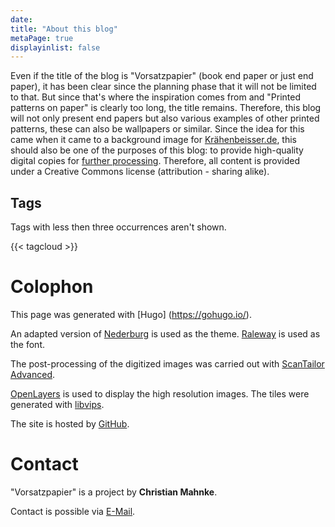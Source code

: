 ```yaml
---
date:
title: "About this blog"
metaPage: true
displayinlist: false
---
```


Even if the title of the blog is "Vorsatzpapier" (book end paper or just end paper), it has been clear since the planning phase that it will not be limited to that. But since that's where the inspiration comes from and "Printed patterns on paper" is clearly too long, the title remains. Therefore, this blog will not only present end papers but also various examples of other printed patterns, these can also be wallpapers or similar.
Since the idea for this came when it came to a background image for [Krähenbeisser.de](https://krähenbeisser.de), this should also be one of the purposes of this blog: to provide high-quality digital copies for [further processing](/reuse/). Therefore, all content is provided under a Creative Commons license (attribution - sharing alike).

## Tags

Tags with less then three occurrences aren't shown.

{{< tagcloud >}}

# Colophon

This page was generated with [Hugo] (https://gohugo.io/).

An adapted version of [Nederburg](https://github.com/appernetic/hugo-nederburg-theme) is used as the theme. [Raleway](https://github.com/impallari/Raleway/) is used as the font.

The post-processing of the digitized images was carried out with [ScanTailor Advanced](https://github.com/4lex4/scantailor-advanced).

[OpenLayers](https://openlayers.org/) is used to display the high resolution images. The tiles were generated with [libvips](https://libvips.github.io/libvips/).

The site is hosted by [GitHub](https://github.com/).

# Contact

"Vorsatzpapier" is a project by **Christian Mahnke**.

Contact is possible via [E-Mail](mailto:vorsatzpapier@projektemacher.org).
